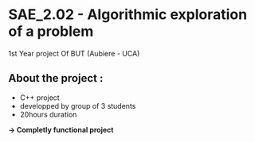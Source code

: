 # SAE_2.02 - Algorithmic exploration  of a problem

1st Year project Of BUT (Aubiere - UCA)

## About the project :

- C++ project
- developped by group of 3 students
- 20hours duration

**-> Completly functional project**
